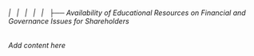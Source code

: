 ###### |   |   |   |   |   ├── Availability of Educational Resources on Financial and Governance Issues for Shareholders

*Add content here*